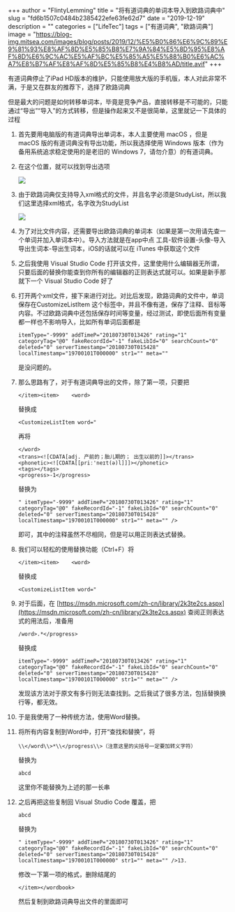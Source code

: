 +++
author = "FlintyLemming"
title = "将有道词典的单词本导入到欧路词典中"
slug = "fd6b1507c0484b2385422efe63fe62d7"
date = "2019-12-19"
description = ""
categories = ["LifeTec"]
tags = ["有道词典", "欧路词典"]
image = "https://blog-img.mitsea.com/images/blog/posts/2019/12/%E5%B0%86%E6%9C%89%E9%81%93%E8%AF%8D%E5%85%B8%E7%9A%84%E5%8D%95%E8%AF%8D%E6%9C%AC%E5%AF%BC%E5%85%A5%E5%88%B0%E6%AC%A7%E8%B7%AF%E8%AF%8D%E5%85%B8%E4%B8%AD/title.avif"
+++

有道词典停止了iPad HD版本的维护，只能使用放大版的手机版，本人对此非常不满，于是又在群友的推荐下，选择了欧路词典

但是最大的问题是如何转移单词本，毕竟是竞争产品，直接转移是不可能的，只能通过“导出”“导入”的方式转移，但是操作起来又不是很简单，这里就记一下具体的过程

1. 首先要用电脑版的有道词典导出单词本，本人主要使用 macOS ，但是 macOS 版的有道词典没有导出功能，所以我选择使用 Windows 版本（作为备用系统追求稳定使用的是老旧的 Windows 7，请勿介意）的有道词典。
2. 在这个位置，就可以找到导出选项

    ![](https://blog-img.mitsea.com/images/blog/posts/2019/12/%E5%B0%86%E6%9C%89%E9%81%93%E8%AF%8D%E5%85%B8%E7%9A%84%E5%8D%95%E8%AF%8D%E6%9C%AC%E5%AF%BC%E5%85%A5%E5%88%B0%E6%AC%A7%E8%B7%AF%E8%AF%8D%E5%85%B8%E4%B8%AD/1.avif)

3. 由于欧路词典仅支持导入xml格式的文件，并且名字必须是StudyList，所以我们这里选择xml格式，名字改为StudyList

    ![](https://blog-img.mitsea.com/images/blog/posts/2019/12/%E5%B0%86%E6%9C%89%E9%81%93%E8%AF%8D%E5%85%B8%E7%9A%84%E5%8D%95%E8%AF%8D%E6%9C%AC%E5%AF%BC%E5%85%A5%E5%88%B0%E6%AC%A7%E8%B7%AF%E8%AF%8D%E5%85%B8%E4%B8%AD/2.avif)

4. 为了对比文件内容，还需要导出欧路词典的单词本（如果是第一次用请先查一个单词并加入单词本中）。导入方法就是在app中点 工具-软件设置-头像-导入导出生词本-导出生词本，iOS的话就可以在 iTunes 中获取这个文件
5. 之后我使用 Visual Studio Code 打开该文件，这里使用什么编辑器无所谓，只要后面的替换你能查到你所有的编辑器的正则表达式就可以。如果是新手那就下一个 Visual Studio Code 好了
6. 打开两个xml文件，接下来进行对比。对比后发现，欧路词典的文件中，单词保存在CustomizeListItem 这个标签中，并且不像有道，保存了注释、音标等内容。不过欧路词典中还包括保存时间等变量，经过测试，即使后面所有变量都一样也不影响导入，比如所有单词后面都是

    ```
    itemType="-9999" addTimeP="20180730T013426" rating="1" categoryTag="@0" fakeRecordId="-1" fakeLibId="0" searchCount="0" deleted="0" serverTimestamp="20180730T015428" localTimestamp="19700101T000000" str1="" meta=""
    ```

    是没问题的。

7. 那么思路有了，对于有道词典导出的文件，除了第一项，只要把

    ```
    </item><item>    <word>
    ```

    替换成

    ```
    <CustomizeListItem word="
    ```

    再将

    ```
    </word>
    <trans><![CDATA[adj. 产前的；胎儿期的； 出生以前的]]></trans>
    <phonetic><![CDATA[[priː'neɪt(ə)l]]]></phonetic>
    <tags></tags>
    <progress>-1</progress>
    ```

    替换为

    ```
    " itemType="-9999" addTimeP="20180730T013426" rating="1" categoryTag="@0" fakeRecordId="-1" fakeLibId="0" searchCount="0" deleted="0" serverTimestamp="20180730T015428" localTimestamp="19700101T000000" str1="" meta="" />
    ```

    即可，其中的注释虽然不尽相同，但是可以用正则表达式替换。

8. 我们可以轻松的使用替换功能（Ctrl+F）将

    ```
    </item><item>    <word>
    ```

    替换成

    ```
    <CustomizeListItem word="
    ```

9. 对于后面，在 [https://msdn.microsoft.com/zh-cn/library/2k3te2cs.aspx](https://msdn.microsoft.com/zh-cn/library/2k3te2cs.aspx) 查阅正则表达式的用法后，准备用

    ```
    /word>.*</progress>
    ```

    替换成

    ```
    itemType="-9999" addTimeP="20180730T013426" rating="1" categoryTag="@0" fakeRecordId="-1" fakeLibId="0" searchCount="0" deleted="0" serverTimestamp="20180730T015428" localTimestamp="19700101T000000" str1="" meta="" />
    ```

    发现该方法对于原文有多行则无法查找到。之后我试了很多方法，包括替换换行等，都无效。

10. 于是我使用了一种传统方法，使用Word替换。
11. 将所有内容复制到Word中，打开“查找和替换”，将

    ```
    \\</word\\>*\\</progress\\>（注意这里的尖括号一定要加转义字符）
    ```

    替换为

    ```
    abcd
    ```

    这里你不能替换为上述的那一长串

12. 之后再把这些复制回 Visual Studio Code 覆盖，把

    ```
    abcd
    ```

    替换为

    ```
    " itemType="-9999" addTimeP="20180730T013426" rating="1" categoryTag="@0" fakeRecordId="-1" fakeLibId="0" searchCount="0" deleted="0" serverTimestamp="20180730T015428" localTimestamp="19700101T000000" str1="" meta="" />13.
    ```

    修改一下第一项的格式，删除结尾的

    ```
    </item></wordbook>
    ```

    然后复制到欧路词典导出文件的<StudyLists>里面即可